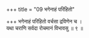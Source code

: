 +++
title = "09 भगेनाहं परिहितो"

+++
भगेनाहं परिहितो वर्चसा द्रविणेन च ।  
यथा चराणि सर्वदा रोचमानं विभावसु ॥ ९ ॥